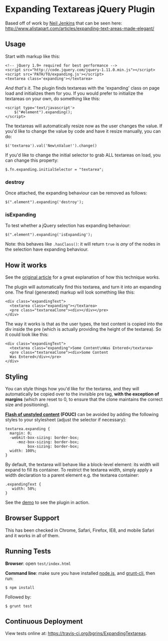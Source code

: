 # Expanding Textareas jQuery Plugin

Based off of work by [Neil Jenkins](http://nmjenkins.com/) that can be seen here: http://www.alistapart.com/articles/expanding-text-areas-made-elegant/

## Usage

Start with markup like this:
    
    <!-- jQuery 1.9+ required for best performance -->
    <script src="http://code.jquery.com/jquery-1.11.0.min.js"></script>
    <script src='PATH/TO/expanding.js'></script>
    <textarea class='expanding'></textarea>

*And that's it*.  The plugin finds textareas with the 'expanding' class on page load and initializes them for you.  If you would prefer to initialize the textareas on your own, do something like this:

    <script type='text/javascript'>
        $("#element").expanding();
    </script>

The textareas will automatically resize now as the user changes the value.  If you'd like to change the value by code and have it resize manually, you can do:

    $('textarea').val('New\nValue!').change()

If you'd like to change the initial selector to grab ALL textareas on load, you can change this property:

    $.fn.expanding.initialSelector = "textarea";

### destroy

Once attached, the expanding behaviour can be removed as follows:

    $(".element").expanding('destroy');

### isExpanding

To test whether a jQuery selection has expanding behaviour:

    $(".element").expanding('isExpanding');

Note: this behaves like `.hasClass()`: it will return `true` is _any_ of the nodes in the selection have expanding behaviour.

## How it works

See the [original article](http://www.alistapart.com/articles/expanding-text-areas-made-elegant/) for a great explanation of how this technique works.

The plugin will automatically find this textarea, and turn it into an expanding one.  The final (generated) markup will look something like this:

    <div class="expandingText">
      <textarea class="expanding"></textarea>
      <pre class="textareaClone"><div></div></pre>
    </div>

The way it works is that as the user types, the text content is copied into the div inside the pre (which is actually providing the height of the textarea).  So it could look like this:

    <div class="expandingText">
      <textarea class="expanding">Some Content\nWas Entered</textarea>
      <pre class="textareaClone"><div>Some Content
      Was Entered</div></pre>
    </div>

## Styling

You can style things how you'd like for the textarea, and they will automatically be copied over to the invisible pre tag, **with the exception of margins** (which are reset to 0, to ensure that the clone maintains the correct size and positioning).

**[Flash of unstyled content](http://en.wikipedia.org/wiki/Flash_of_unstyled_content) (FOUC)** can be avoided by adding the following styles to your stylesheet (adjust the selector if necessary):

    textarea.expanding {
      margin: 0;
      -webkit-box-sizing: border-box;
         -moz-box-sizing: border-box;
              box-sizing: border-box;
      width: 100%;
    }

By default, the textarea will behave like a block-level element: its width will expand to fill its container. To restrict the textarea width, simply apply a width declaration to a parent element e.g. the textarea container:

    .expandingText {
       width: 50%;
    }

See the [demo](http://bgrins.github.com/ExpandingTextareas/) to see the plugin in action.

## Browser Support

This has been checked in Chrome, Safari, Firefox, IE8, and mobile Safari and it works in all of them.

## Running Tests

**Browser**: open `test/index.html`

**Command line**: make sure you have installed [node.js](http://nodejs.org/), and [grunt-cli](http://gruntjs.com/getting-started), then run:

    $ npm install

Followed by:

    $ grunt test

## Continuous Deployment

View tests online at: https://travis-ci.org/bgrins/ExpandingTextareas.
